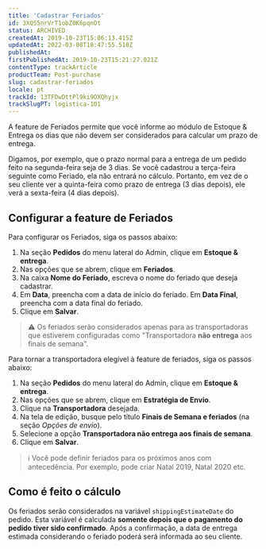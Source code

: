 ```yaml
---
title: 'Cadastrar Feriados'
id: 3XQS5nrVrT1obZ0K6pqnOt
status: ARCHIVED
createdAt: 2019-10-23T15:06:13.415Z
updatedAt: 2022-03-08T18:47:55.510Z
publishedAt: 
firstPublishedAt: 2019-10-23T15:21:27.021Z
contentType: trackArticle
productTeam: Post-purchase
slug: cadastrar-feriados
locale: pt
trackId: 13TFDwDttPl9ki9OXQhyjx
trackSlugPT: logistica-101
---
```


A feature de Feriados permite que você informe ao módulo de Estoque & Entrega os dias que não devem ser considerados para calcular um prazo de entrega.

Digamos, por exemplo, que o prazo normal para a entrega de um pedido feito na segunda-feira seja de 3 dias. Se você cadastrou a terça-feira seguinte como Feriado, ela não entrará no cálculo. Portanto, em vez de o seu cliente ver a quinta-feira como prazo de entrega (3 dias depois), ele verá a sexta-feira (4 dias depois).

##  Configurar a feature de Feriados

Para configurar os Feriados, siga os passos abaixo:

1. Na seção __Pedidos__ do menu lateral do Admin, clique em __Estoque & entrega__.
2. Nas opções que se abrem, clique em __Feriados__.
3. Na caixa __Nome do Feriado__, escreva o nome do feriado que deseja cadastrar.
4. Em __Data__, preencha com a data de início do feriado. Em __Data Final__, preencha com a data final do feriado.
5. Clique em __Salvar__.

>⚠️ Os feriados serão considerados apenas para as transportadoras que estiverem configuradas como "Transportadora	**não entrega** aos finais de semana".

Para tornar a transportadora elegível à feature de feriados, siga os passos abaixo:

1. Na seção __Pedidos__ do menu lateral do Admin, clique em __Estoque & entrega__.
2. Nas opções que se abrem, clique em __Estratégia de Envio__.
3. Clique na __Transportadora__ desejada.
4. Na tela de edição, busque pelo título __Finais de Semana e feriados__ (na seção _Opções de envio_).
5. Selecione a opção __Transportadora não entrega	aos finais de semana__.
6. Clique em __Salvar__.

>ℹ️ Você pode definir feriados para os próximos anos com antecedência. Por exemplo, pode criar Natal 2019, Natal 2020 etc.

## Como é feito o cálculo

Os feriados serão considerados na variável `shippingEstimateDate` do pedido. Esta variável é calculada __somente depois que o pagamento do pedido tiver sido confirmado__. Após a confirmação, a data de entrega estimada considerando o feriado poderá será informada ao seu cliente.
